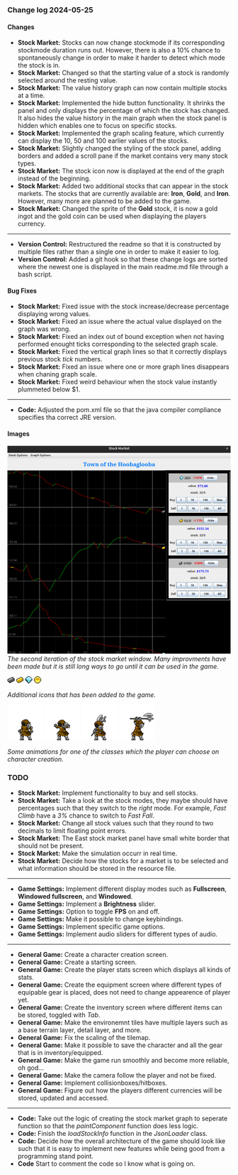 ### Change log 2024-05-25

#### Changes

- **Stock Market:** Stocks can now change stockmode if its corresponding stockmode duration runs out. However, there is also a 10% chance to spontaneously change in order to make it harder to detect which mode the stock is in.
- **Stock Market:** Changed so that the starting value of a stock is randomly selected around the resting value.
- **Stock Market:** The value history graph can now contain multiple stocks at a time.
- **Stock Market:** Implemented the hide button functionality. It shrinks the panel and only displays the percentage of which the stock has changed. It also hides the value history in the main graph when the stock panel is hidden which enables one to focus on specific stocks.
- **Stock Market:** Implemented the graph scaling feature, which currently can display the 10, 50 and 100 earlier values of the stocks.
- **Stock Market:** Slightly changed the styling of the stock panel, adding borders and added a scroll pane if the market contains very many stock types.
- **Stock Market:** The stock icon now is displayed at the end of the graph instead of the beginning.
- **Stock Market:** Added two additional stocks that can appear in the stock markets. The stocks that are currently available are: **Iron**, **Gold**, and **Iron**. However, many more are planned to be added to the game.
- **Stock Market:** Changed the sprite of the **Gold** stock, it is now a gold ingot and the gold coin can be used when displaying the players currency.

---

- **Version Control:** Restructured the readme so that it is constructed by multiple files rather than a single one in order to make it easier to log.
- **Version Control:** Added a git hook so that these change logs are sorted where the newest one is displayed in the main readme.md file through a bash script.

#### Bug Fixes

- **Stock Market:** Fixed issue with the stock increase/decrease percentage displaying wrong values.
- **Stock Market:** Fixed an issue where the actual value displayed on the graph was wrong.
- **Stock Market:** Fixed an index out of bound exception when not having performed enought ticks corresponding to the selected graph scale.
- **Stock Market:** Fixed the vertical graph lines so that it correctly displays previous stock *tick* numbers.
- **Stock Market:** Fixed an issue where one or more graph lines disappears when chaning graph scale.
- **Stock Market:** Fixed weird behaviour when the stock value instantly plummeted below $1.

---

- **Code:** Adjusted the pom.xml file so that the java compiler compliance specifies tha correct JRE version.

#### Images

![secondStockGraph](/readme_handling/images/2024-05-25/secondStockGraph.png)
*The second iteration of the stock market window. Many improvments have been made but it is still long ways to go until it can be used in the game.*

![ironIngot](/readme_handling/images/2024-05-25/iron.png)
![goldIngot](/readme_handling/images/2024-05-25/gold.png)
![diamond](/readme_handling/images/2024-05-25/diamond.png)
![goldCoin](/readme_handling/images/2024-05-25/gold_coin.png)

*Additional icons that has been added to the game.*

![idle](/readme_handling/images/2024-05-25/idle.gif)
![attackUnarmedGif](/readme_handling/images/2024-05-25/attackUnarmed.gif)
![idleWeapon](/readme_handling/images/2024-05-25/idleWeapon.gif)
![attackWeaponGif](/readme_handling/images/2024-05-25/axe_attack.gif)

*Some animations for one of the classes which the player can choose on character creation.*

### TODO

- **Stock Market:** Implement functionality to buy and sell stocks.
- **Stock Market:** Take a look at the stock modes, they maybe should have percentages such that they switch to the *right* mode. For example, *Fast Climb* have a *3%* chance to switch to *Fast Fall*.
- **Stock Market:** Change all stock values such that they round to two decimals to limit floating point errors.
- **Stock Market:** The East stock market panel have small white border that should not be present.
- **Stock Market:** Make the simulation occurr in real time.
- **Stock Market:** Decide how the stocks for a market is to be selected and what information should be stored in the resource file.

---

- **Game Settings:** Implement different display modes such as **Fullscreen**, **Windowed fullscreen**, and **Windowed**.
- **Game Settings:** Implement a **Brightness** slider.
- **Game Settings:** Option to toggle **FPS** on and off.
- **Game Settings:** Make it possible to change keybindings.
- **Game Settings:** Implement specific game options.
- **Game Settings:** Implement audio sliders for different types of audio.

---

- **General Game:** Create a character creation screen.
- **General Game:** Create a starting screen.
- **General Game:** Create the player stats screen which displays all kinds of stats.
- **General Game:** Create the equipment screen where different types of equipable gear is placed, does not need to change appearence of player yet.
- **General Game:** Create the inventory screen where different items can be stored, toggled with *Tab*.
- **General Game:** Make the environemnt tiles have multiple layers such as a base terrain layer, detail layer, and more.
- **General Game:** Fix the scaling of the tilemap.
- **General Game:** Make it possible to save the character and all the gear that is in inventory/equipped.
- **General Game:** Make the game run smoothly and become more reliable, oh god...
- **General Game:** Make the camera follow the player and not be fixed.
- **General Game:** Implement collisionboxes/hitboxes.
- **General Game:** Figure out how the players different currencies will be stored, updated and accessed.

---

- **Code:** Take out the logic of creating the stock market graph to seperate function so that the *paintComponent* function does less logic.
- **Code:** Finish the *loadStockInfo* function in the *JsonLoader* class.
- **Code:** Decide how the overall architecture of the game should look like such that it is easy to implement new features while being good from a programming stand point.
- **Code** Start to comment the code so I know what is going on.
